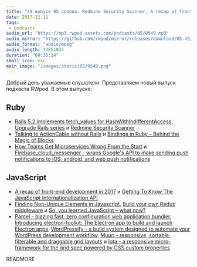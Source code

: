 ```yaml
---
title: "49 выпуск 05 сезона. Redmine Security Scanner, A recap of front-end development in 2017, Parcel, Electron-toolkit, WordPressify и прочее"
date: 2017-12-11
tags:
 - podcasts
audio_url: "https://mp3.rwpod-assets.com/podcasts/05/0549.mp3"
audio_mirror: "https://github.com/rwpod/mirror/releases/download/05.49/0549.mp3"
audio_format: "audio/mpeg"
audio_length: 33851034
duration: "00:35:14"
small_icon: mic
main_image: "/images/static/05/0549.png"
---
```


Добрый день уважаемые слушатели. Представляем новый выпуск подкаста RWpod. В этом выпуске:

## Ruby

 - [Rails 5.2 implements fetch_values for HashWithIndifferentAccess](http://blog.bigbinary.com/2017/12/06/rails-5-2-implements-fetch_values-for-hashwithindifferentaccess.html), [Upgrade Rails series](https://www.ombulabs.com/blog/tags/upgrades) и [Redmine Security Scanner](https://plan.io/redmine-security-scanner/)
 - [Talking to ActionCable without Rails](https://robots.thoughtbot.com/talking-to-actioncable-without-rails) и [Bindings in Ruby – Behind the Magic of Blocks](https://blog.rebased.pl/2017/11/30/bindings-in-ruby-behind-the-magic-of-blocks.html)
 - [How Teams Get Microservices Wrong From the Start](https://buttercms.com/books/microservices-for-startups/how-teams-get-microservices-wrong-from-the-start) и [Firebase_cloud_messenger - wraps Google's API to make sending push notifications to iOS, android, and web push notifications](https://github.com/patientslikeme/firebase_cloud_messenger)

## JavaScript

 - [A recap of front-end development in 2017](https://levelup.gitconnected.com/a-recap-of-front-end-development-in-2017-7072ce99e727) и [Getting To Know The JavaScript Internationalization API](https://netbasal.com/getting-to-know-the-javascript-internationalization-api-cb893b3908e0)
 - [Finding Non-Unique Elements in Javascript](https://hackernoon.com/finding-non-unique-elements-in-javascript-d934e6fd6260), [Build your own Redux middleware](https://blog.campvanilla.com/redux-middleware-basics-getting-started-17dc31c6435c) и [So, you learned JavaScript – what now?](https://christianheilmann.com/2017/12/05/so-you-learned-javascript-what-now/)
 - [Parcel - blazing fast, zero configuration web application bundler](https://parceljs.org/), [Introducing electron-toolkit: The Electron app to build and launch Electron apps](https://hackernoon.com/introducing-electron-toolkit-the-electron-app-to-build-and-launch-electron-apps-6530450e257e), [WordPressify - a build system designed to automate your WordPress development workflow](http://www.wordpressify.co/), [Muuri - responsive, sortable, filterable and draggable grid layouts](https://haltu.github.io/muuri/) и [Iota - a responsive micro-framework for the grid spec powered by CSS custom properties](http://korywakefield.com/iota/)

READMORE
